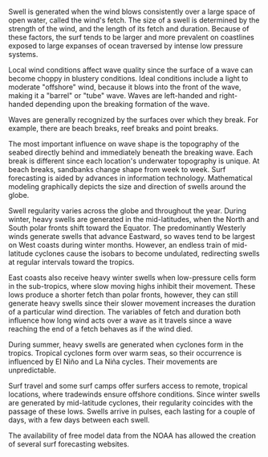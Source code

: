 Swell is generated when the wind blows consistently over a large space of open water, called the wind's fetch. 
The size of a swell is determined by the strength of the wind, and the length of its fetch and duration. 
Because of these factors, the surf tends to be larger and more prevalent on coastlines exposed to large expanses of ocean traversed by intense low pressure systems.

Local wind conditions affect wave quality since the surface of a wave can become choppy in blustery conditions. 
Ideal conditions include a light to moderate "offshore" wind, because it blows into the front of the wave, making it a "barrel" or "tube" wave. 
Waves are left-handed and right-handed depending upon the breaking formation of the wave.

Waves are generally recognized by the surfaces over which they break. For example, there are beach breaks, reef breaks and point breaks.

The most important influence on wave shape is the topography of the seabed directly behind and immediately beneath the breaking wave. 
Each break is different since each location's underwater topography is unique. At beach breaks, sandbanks change shape from week to week. 
Surf forecasting is aided by advances in information technology. Mathematical modeling graphically depicts the size and direction of swells around the globe.

Swell regularity varies across the globe and throughout the year. 
During winter, heavy swells are generated in the mid-latitudes, when the North and South polar fronts shift toward the Equator. 
The predominantly Westerly winds generate swells that advance Eastward, so waves tend to be largest on West coasts during winter months. However, 
an endless train of mid-latitude cyclones cause the isobars to become undulated, redirecting swells at regular intervals toward the tropics.

East coasts also receive heavy winter swells when low-pressure cells form in the sub-tropics, where slow moving highs inhibit their movement. 
These lows produce a shorter fetch than polar fronts, however, they can still generate heavy swells since their slower movement increases the duration of a particular wind direction. 
The variables of fetch and duration both influence how long wind acts over a wave as it travels since a wave reaching the end of a fetch behaves as if the wind died.

During summer, heavy swells are generated when cyclones form in the tropics. Tropical cyclones form over warm seas, so their occurrence is influenced by El Niño and La Niña cycles. Their movements are unpredictable.

Surf travel and some surf camps offer surfers access to remote, tropical locations, where tradewinds ensure offshore conditions. 
Since winter swells are generated by mid-latitude cyclones, their regularity coincides with the passage of these lows. Swells arrive in pulses, each lasting for a couple of days, with a few days between each swell.

The availability of free model data from the NOAA has allowed the creation of several surf forecasting websites. 

